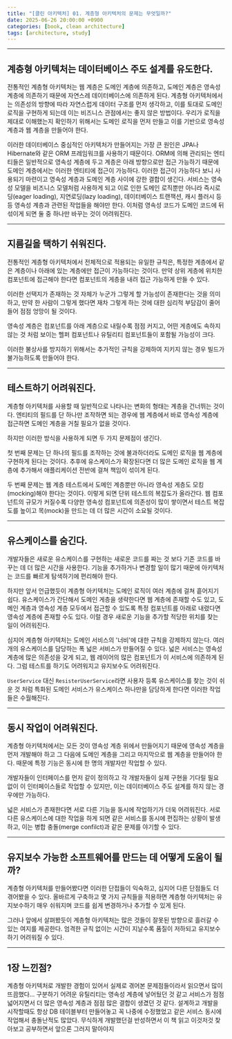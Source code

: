 ```yaml
---
title: "[클린 아키텍처] 01. 계층형 아키텍처의 문제는 무엇일까?"
date: 2025-06-26 20:00:00 +0900
categories: [book, clean architecture]
tags: [architecture, study]
---
```


---
## 계층형 아키텍처는 데이터베이스 주도 설계를 유도한다.

전통적인 계층형 아키텍처는 웹 계층은 도메인 계층에 의존하고, 도메인 계층은 영속성 계층에 의존하기 때문에 자연스레 데이터베이스에 의존하게 된다. 계층형 아키텍처에서는 의존성의 방향에 따라 자연스럽게 데이터 구조를 먼저 생각하고, 이를 토대로 도메인 로직을 구현하게 되는데 이는 비즈니스 관점에서는 좋지 않은 방법이다. 우리가 로직을 제대로 이해했는지 확인하기 위해서는 도메인 로직을 먼저 만들고 이를 기반으로 영속성 계층과 웹 계층을 만들어야 한다.

이러한 데이터베이스 중심적인 아키텍처가 만들어지는 가장 큰 원인은 JPA나 Hibernate와 같은 ORM 프레임워크를 사용하기 때문이다. ORM에 의해 관리되는 엔티티들은 일반적으로 영속성 계층에 두고 계층은 아래 방향으로만 접근 가능하기 때문에 도메인 계층에서는 이러한 엔티티에 접근이 가능하다. 이러한 접근이 가능하다 보니 사용되기 마련이고 영속성 계층과 도메인 계층 사이에 강한 결합이 생긴다. 서비스는 영속성 모델을 비즈니스 모델처럼 사용하게 되고 이로 인한 도메인 로직뿐만 아니라 즉시로딩(eager loading), 지연로딩(lazy loading), 데이터베이스 트랜잭션, 캐시 플러시 등등 영속성 계층과 관련된 작업들을 해야만 한다. 이처럼 영속성 코드가 도메인 코드에 뒤섞이게 되면 둘 중 하나만 바꾸는 것이 어려워진다.

---
## 지름길을 택하기 쉬워진다.

전통적인 계층형 아키텍처에서 전체적으로 적용되는 유일한 규칙은, 특정한 계층에서 같은 계층이나 아래에 있는 계층에만 접근이 가능하다는 것이다. 만약 상위 게층에 위치한 컴포넌트에 접근해야 한다면 컴포넌트의 게층을 내려 접근 가능하게 만들 수 있다.

이러한 선택지가 존재하는 것 자체가 누군가 그렇게 할 가능성이 존재한다는 것을 의미하고, 만약 한 사람이 그렇게 했다면 재차 그렇게 하는 것에 대한 심리적 부담감이 줄어들어 점점 엉망이 될 것이다.

영속성 계층은 컴포넌트를 아래 계층으로 내릴수록 점점 커지고, 어떤 게층에도 속하지 않는 것 처럼 보이는 헬퍼 컴포넌트나 유틸리티 컴포넌트들이 포함될 가능성이 크다.

이러한 불상사를 방지하기 위해서는 추가적인 규칙을 강제하여 지키지 않는 경우 빌드가 불가능하도록 만들어야 한다.

---
## 테스트하기 어려워진다.

계층형 아키텍처를 사용할 때 일반적으로 나타나는 변화의 형태는 계층을 건너뛰는 것이다. 엔티티의 필드를 단 하나만 조작하면 되는 경우에 웹 계층에서 바로 영속성 계층에 접근하면 도메인 계층을 거칠 필요가 없을 것이다.

하지만 이러한 방식을 사용하게 되면 두 가지 문제점이 생긴다.

첫 번째 문제는 단 하나의 필드를 조작하는 것에 불과하더라도 도메인 로직을 웹 계층에 구현하게 된다는 것이다. 추후에 유스케이스가 확장된다면 더 많은 도메인 로직을 웹 계층에 추가해서 애플리케이션 전반에 걸쳐 책임이 섞이게 된다.

두 번째 문제는 웹 계층 테스트에서 도메인 계층뿐만 아니라 영속성 게층도 모킹(mocking)해야 한다는 것이다. 이렇게 되면 단위 테스트의 복잡도가 올라간다. 웹 컴포넌트의 규모가 커질수록 다양한 영속성 컴포넌트에 의존성이 많이 쌓이면서 테스트 복잡도를 높이고 목(mock)을 만드는 데 더 많은 시간이 소요될 것이다.

---
## 유스케이스를 숨긴다.

개발자들은 새로운 유스케이스를 구현하는 새로운 코드를 짜는 것 보다 기존 코드를 바꾸는 데 더 많은 시간을 사용한다. 기능을 추가하거나 변경할 일이 많기 때문에 아키텍처는 코드를 빠르게 탐색하기에 편리해야 한다.

하지만 앞서 언급했듯이 계층형 아키텍처는 도메인 로직이 여러 계층에 걸쳐 흩어지기 쉽다. 유스케이스가 간단해서 도메인 게층을 생략한다면 웹 계층에 존재할 수도 있고, 도메인 계층과 영속성 계층 모두에서 접근할 수 있도록 특정 컴포넌트를 아래로 내렸다면 영속성 계층에 존재할 수도 있다. 이럴 경우 새로운 기능을 추가할 적당한 위치를 찾는 일이 어려워진다.

심지어 계층형 아키텍처는 도메인 서비스의 '너비'에 대한 규칙을 강제하지 않는다. 여러 개의 유스케이스를 담당하는 폭 넓은 서비스가 만들어질 수 있다. 넓은 서비스는 영속성 계층에 많은 의존성을 갖게 되고, 웹 레이어의 많은 컴포넌트가 이 서비스에 의존하게 된다. 그럼 테스트를 하기도 어려워지고 유지보수도 어려워진다.

`UserService` 대신 `ResisterUserService`라면 사용자 등록 유스케이스를 찾는 것이 쉬운 것 처럼 특화된 도메인 서비스가 유스케이스 하나만을 담당하게 한다면 이러한 작업들은 수월해진다.

---
## 동시 작업이 어려워진다.

계층형 아키텍처에서는 모든 것이 영속성 계층 위에서 만들어지기 때문에 영속성 계층을 먼저 개발해야 하고 그 다음에 도메인 계층을 그리고 마지막으로 웹 계층을 만들어야 한다. 때문에 특정 기능은 동시에 한 명의 개발자만 작업할 수 있다.

개발자들이 인터페이스를 먼저 같이 정의하고 각 개발자들이 실제 구현을 기다릴 필요 없이 이 인터페이스들로 작업할 수 있지만, 이는 데이터베이스 주도 설계를 하지 않는 경우에만 가능하다.

넓은 서비스가 존재한다면 서로 다른 기능을 동시에 작업하기가 더욱 어려워진다. 서로 다른 유스케이스에 대한 작업을 하게 되면 같은 서비스를 동시에 편집하는 상황이 발생하고, 이는 병합 충돌(merge confilct)과 같은 문제를 야기할 수 있다.

---
## 유지보수 가능한 소프트웨어를 만드는 데 어떻게 도움이 될까?

계층형 아키텍처를 만들어봤다면 이러한 단접들이 익숙하고, 심지어 다른 단점들도 더 겪어봤을 수 있다. 올바르게 구축하고 몇 가지 규칙들을 적용하면 계층형 아키텍처는 유지보수하기 매우 쉬워지며 코드를 쉽게 변경하거나 추가할 수 있게 된다.

그러나 앞에서 살펴봤듯이 계층형 아키텍처는 많은 것들이 잘못된 방향으로 흘러갈 수 있는 여지를 제공한다. 엄격한 규칙 없이는 시간이 지날수록 품질이 저하되고 유지보수하기 어려워질 수 있다.

---
## 1장 느낀점?

계층형 아키텍처로 개발한 경험이 있어서 실제로 겪어본 문제점들이라서 읽으면서 많이 뜨끔했다... 
구분하기 어려운 유틸리티는 영속성 계층에 넣어뒀던 것 같고 서비스가 점점 넓어지면서 더 많은 영속성 계층과 점점 많은 결합이 생겼던 것 같다. 설계하고 개발을 시작할때도 항상 DB 테이블부터 만들어놓고 꼭 나중에 수정했었고 같은 서비스 동시에 작업해서 충돌난적도 많았다. 무식하게 개발했던걸 반성하면서 이 책 읽고 이것저것 찾아보고 공부하면서 앞으론 그러지 말아야지
